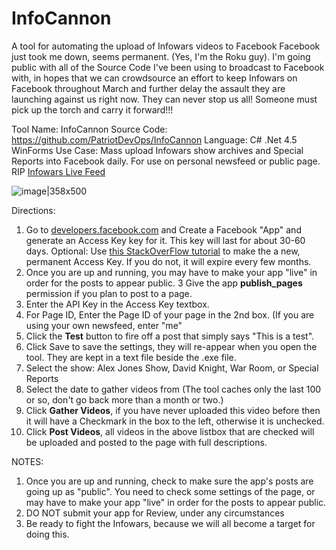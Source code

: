 # InfoCannon

A tool for automating the upload of Infowars videos to Facebook
Facebook just took me down, seems permanent. (Yes, I'm the Roku guy). I'm going public with all of the Source Code I've been using to broadcast to Facebook with, in hopes that we can crowdsource an effort to keep Infowars on Facebook throughout March and further delay the assault they are launching against us right now. They can never stop us all! Someone must pick up the torch and carry it forward!!! 

Tool Name: InfoCannon
Source Code: https://github.com/PatriotDevOps/InfoCannon
Language: C# .Net 4.5 WinForms
Use Case: Mass upload Infowars show archives and Special Reports into Facebook daily. For use on personal newsfeed or public page.  RIP [Infowars Live Feed](https://facebook.com/infowarslivefeed)

![image|358x500](upload://rcPRL4dYMmGBcSKYoPqqVfIYgdh.png)

Directions:
1. Go to [developers.facebook.com](https://developers.facebook.com) and Create a Facebook "App" and generate an Access Key key for it. This key will last for about 30-60 days. Optional: Use [this StackOverFlow tutorial](https://stackoverflow.com/questions/17197970/facebook-permanent-page-access-token) to make the a new, permanent Access Key. If you do not, it will expire every few months.
2. Once you are up and running, you may have to make your app "live" in order for the posts to appear public.
3 Give the app **publish_pages** permission if you plan to post to a page.
4. Enter the API Key in the Access Key textbox.
5. For Page ID, Enter the Page ID of your page in the 2nd box. (If you are using your own newsfeed, enter "me"
6. Click the **Test** button to fire off a post that simply says "This is a test".
7. Click Save to save the settings, they will re-appear  when you open the tool. They are kept in a text file beside the .exe file.
8.  Select the show: Alex Jones Show, David Knight, War Room, or Special Reports
9. Select the date to gather videos from (The tool caches only the last 100 or so, don't go back more than a month or two.)
10. Click **Gather Videos**, if you have never uploaded this video before then it will have a Checkmark in the box to the left, otherwise it is unchecked.
11. Click **Post Videos**, all videos in the above listbox that are checked will be uploaded and posted to the page with full descriptions.

NOTES:

1. Once you are up and running, check to make sure the app's posts are going up as "public". You need to check some settings of the page, or may have to make your app "live" in order for the posts to appear public.
2. DO NOT submit your app for Review, under any circumstances
3. Be ready to fight the Infowars, because we will all become a target for doing this.
